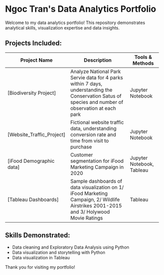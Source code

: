 # Ngoc Tran's Data Analytics Portfolio

Welcome to my data analytics portfolio! This repository demonstrates analytical skills, visualization expertise and data insights.

## Projects Included:
| Project Name | Description | Tools & Methods |
|--------------|-------------|-----------------|
| [Biodiversity Project]| Analyze National Park Servie data for 4 parks within 7 days, understanding the Conservation Satus of species and number of observation at each park | Jupyter Notebook |
| [Website_Traffic_Project]| Fictional website traffic data, understanding conversion rate and time from visit to purchase | Jupyter Notebook |
| [iFood Demographic data]| Customer segmentation for iFood Marketing Campaign in 2020 | Jupyter Notebook, Tableau |
| [Tableau Dashboards]| Sample dashboards of data visualization on 1/ iFood Marketing Campaign, 2/ Wildlife Airstrikes 2001-2015 and 3/ Holywood Movie Ratings | Tableau |

## Skills Demonstrated:
- Data cleaning and Exploratory Data Analysis using Python
- Data visualization and storytelling with Python
- Data visualization in Tableau

Thank you for visiting my portfolio!
